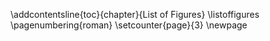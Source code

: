 \addcontentsline{toc}{chapter}{List of Figures}
\listoffigures
\pagenumbering{roman}
\setcounter{page}{3}
\newpage
